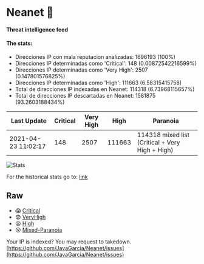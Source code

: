 # Neanet :hocho:
#### Threat intelligence feed
#### The stats:

- Direcciones IP con mala reputacion analizadas: 1696193 (100%)
- Direcciones IP determinadas como 'Critical':  148 (0.00872542216599%)
- Direcciones IP determinadas como 'Very High':  2507 (0.147801576825%)
- Direcciones IP determinadas como 'High':  111663 (6.58315415758)
- Total de direcciones IP indexadas en Neanet:  114318 (6.73968115657%)
- Total de direcciones IP descartadas en Neanet:  1581875 (93.2603188434%)

| Last Update | Critical | Very High | High | Paranoia |
| --- | --- | --- | --- | --- |
| 2021-04-23 11:02:17 | 148 | 2507 | 111663 | 114318 mixed list (Critical + Very High + High)|

![Stats](https://docs.google.com/spreadsheets/d/e/2PACX-1vSnaNMIXVabIpDJjufMlzH7poXnshF3mgd8Is1g9ytUEzVsP5my4Trn8f-xkoLLQ38xpL3HtmUexLo6/pubchart?oid=501124687&format=image)

For the historical stats go to: [link](/stats.csv)
## Raw
- :scream: [Critical](https://raw.githubusercontent.com/JavaGarcia/Neanet/master/blacklists/neanet_critical.txt)
- :fearful: [VeryHigh](https://raw.githubusercontent.com/JavaGarcia/Neanet/master/blacklists/neanet_veryHigh.txtt)
- :frowning: [High](https://raw.githubusercontent.com/JavaGarcia/Neanet/master/blacklists/neanet_high.txt)
- :dizzy_face: [Mixed-Paranoia](https://raw.githubusercontent.com/JavaGarcia/Neanet/master/blacklists/neanet_all.txt)


Your IP is indexed? You may request to takedown. [https://github.com/JavaGarcia/Neanet/issues](https://github.com/JavaGarcia/Neanet/issues)





































































































































































































































































































































































































































































































































































































































































































































































































































































































































































































































































































































































































































































































































































































































































































































































































































































































































































































































































































































































































































































































































































































































































































































































































































































































































































































































































































































































































































































































































































































































































































































































































































































































































































































































































































































































































































































































































































































































































































































































































































































































































































































































































































































































































































































































































































































































































































































































































































































































































































































































































































































































































































































































































































































































































































































































































































































































































































































































































































































































































































